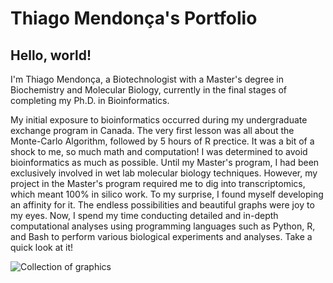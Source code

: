 # Thiago Mendonça's Portfolio

## Hello, world!

I'm Thiago Mendonça, a Biotechnologist with a Master's degree in Biochemistry and Molecular Biology, currently in the final stages of completing my Ph.D. in Bioinformatics.

My initial exposure to bioinformatics occurred during my undergraduate exchange program in Canada. The very first lesson was all about the Monte-Carlo Algorithm, followed by 5 hours of R prectice. It was a bit of a shock to me, so much math and computation! I was determined to avoid bioinformatics as much as possible. Until my Master's program, I had been exclusively involved in wet lab molecular biology techniques. However, my project in the Master's program required me to dig into transcriptomics, which meant 100% in silico work. To my surprise, I found myself developing an affinity for it. The endless possibilities and beautiful graphs were joy to my eyes. Now, I spend my time conducting detailed and in-depth computational analyses using programming languages such as Python, R, and Bash to perform various biological experiments and analyses. Take a quick look at it!

![Collection of graphics](thiago22yow/bioinfo_portfolio/assets/1.png)
